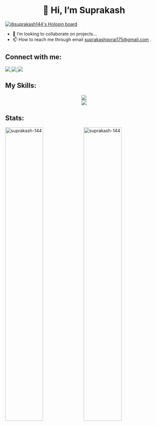 <h1  align="center">👋 Hi, I’m Suprakash </h1>

[![@suprakash144's Holopin board](https://holopin.me/suprakash144)](https://holopin.io/@suprakash144)
- 👀 I’m looking to collaborate on projects...
- 📫 How to reach me through email suprakashgorai175@gmail.com .

## Connect with me:
<p align="left">
<a href="https://www.linkedin.com/in/suprakash-gorai/" >
  <img  src="https://skillicons.dev/icons?i=linkedin"> 
</a>
<a href="https://porfolio-website-three.vercel.app/" >
  <img  src="https://skillicons.dev/icons?i=vercel"> 
</a>
  <a href="mailto:suprakashgorai175@gmail.com" >
  <img  src="https://skillicons.dev/icons?i=gmail"> 
</a>
</p>

## My Skills:

<p align="center">
  <a href="https://skillicons.dev">
    <img src="https://skillicons.dev/icons?i=html,css,bootstrap,js,ts,react,redux,nodejs,express,nextjs,redis,postman,mongodb,firebase,mysql">
    <br>
    <img  src="https://skillicons.dev/icons?i=git,github,c,cpp,python,cs,net">    
  </a>
</p>

## Stats:

<p align="left">
  <img src="https://github-readme-stats.vercel.app/api/top-langs?username=suprakash-144&&langs_count=6&theme=radical&layout=compact&show_icons=true&locale=en" display=inline width=49%  alt="suprakash-144" />
  <img src="https://github-readme-stats.vercel.app/api?username=suprakash-144&theme=radical&layout=compact&show_icons=true&locale=en"display=inline width=49% alt="suprakash-144"  />
</p>
<p>&nbsp;</p>

<!---
suprakash-144/suprakash-144 is a ✨ special ✨ repository because its `README.md` (this file) appears on your GitHub profile.
You can click the Preview link to take a look at your changes.
--->
